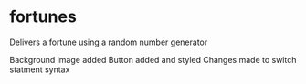 # fortunes
Delivers a fortune using a random number generator

Background image added
Button added and styled
Changes made to switch statment syntax